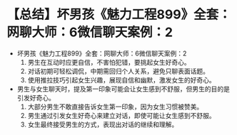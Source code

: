 # 【总结】坏男孩《魅力工程899》全套：网聊大师：6微信聊天案例：2

-   坏男孩《魅力工程899》全套：网聊大师：6微信聊天案例：2
    1.  男生在互动时应更自信，不害怕犯错，要挑起女生好奇心。
    2.  对话初期可轻松调侃，中期需回归个人关系，避免只聊表面话题。
    3.  使用推拉技巧引起女生兴趣，展现自信和幽默，激发女生的好奇心。
-   男生与女生聊天时，提及第一印象可能会让女生感到不舒服，但男生的目的是引发好奇心。
    1.  大部分男生不敢直接告诉女生第一印象，因为女生习惯被赞美。
    2.  男生通过引发女生好奇心来建立对话，即使可能让女生感到不舒服。
    3.  女生最终接受男生的方式，表现出对话的继续和理解。